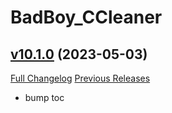 # BadBoy_CCleaner

## [v10.1.0](https://github.com/funkydude/BadBoy_CCleaner/tree/v10.1.0) (2023-05-03)
[Full Changelog](https://github.com/funkydude/BadBoy_CCleaner/compare/v10.0.1...v10.1.0) [Previous Releases](https://github.com/funkydude/BadBoy_CCleaner/releases)

- bump toc  
